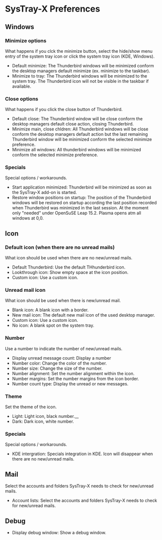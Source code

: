 # SysTray-X Preferences  

## Windows  

### Minimize options  

What happens if you clck the minimize button, select the hide/show menu entry of the system tray icon or click the system tray icon (KDE, Windows).  

- Default minimize: The Thunderbird windows will be minimized conform the desktop managers default minimize (ex. minimize to the taskbar).  
- Minimize to tray: The Thunderbird windows will be minimized to the system tray. The Thunderbird icon will not be visible in the taskbar if available.  

### Close options  

What happens if you click the close button of Thunderbird.  

- Default close:                The Thunderbird window will be close conform the desktop managers default close action, closing Thunderbird.  
- Minimize main, close chldren: All Thunderbird windows will be close conform the desktop managers default action but the last remaining Thunderbird window will be minimized conform the selected minimize preference.  
- Minimize all windows:         All thunderbird windows will be minimized conform the selected minimize preference.  

### Specials

Special options / workarounds.  

- Start application minimized:          Thunderbird will be minimized as soon as the SysTray-X add-on is started.  
- Restore window positions on startup:  The position of the Thunderbird windows will be restored on startup according the last position recorded when Thunderbird was minimized in the last session. At the moment only "needed" under OpenSuSE Leap 15.2. Plasma opens atm all windows at 0,0.  

## Icon  

### Default icon (when there are no unread mails)  

What icon should be used when there are no new/unread mails.  

- Default Thunderbird:  Use the default THhunderbird icon.  
- Lookthrough icon:     Show empty space at the icon position.  
- Custom icon:          Use a custom icon.  

### Unread mail icon

What icon should be used when there is new/unread mail.

- Blank icon:     A blank icon with a border.  
- New mail icon:  The default new mail icon of the used desktop manager.  
- Custom icon:    Use a custom icon.  
- No icon:        A blank spot on the system tray.

### Number

Use a number to indicate the number of new/unread mails.

- Display unread message count:   Display a number  
- Number color:       Change the color of the number.  
- Number size:        Change the size of the number.  
- Number alignment:   Set the number alignment within the icon.  
- Number margins:     Set the number margins from the icon border.  
- Number count type:  Display the unread or new messages.  

### Theme

Set the theme of the icon.

- Light:  Light icon, black number.__
- Dark:   Dark icon, white number.  

### Specials

Special options / workarounds.  

- KDE intergration: Specials integration in KDE. Icon will disappear when there are no new/unread mails.  


## Mail

Select the accounts and folders SysTray-X needs to check for new/unread mails.

- Account lists: Select the accounts and folders SysTray-X needs to check for new/unread mails.  

## Debug

- Display debug window: Show a debug window.  

